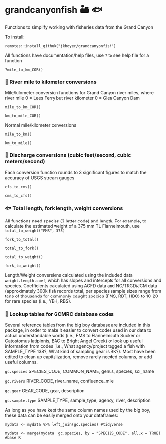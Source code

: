 # grandcanyonfish 🏜️ 🐟
Functions to simplify working with fisheries data from the Grand Canyon

To install:

`remotes::install_github("jkboyer/grandcanyonfish")`

All functions have documentation/help files, use `?` to see help file for a function

`?mile_to_km_COR()`

### 📏 River mile to kilometer conversions

Mile/kilometer conversion functions for Grand Canyon river miles, where river mile 0 = Lees Ferry but river kilometer 0 = Glen Canyon Dam

`mile_to_km_COR()`

`km_to_mile_COR()`

Normal mile/kilometer conversions

`mile_to_km()`

`km_to_mile()`

### 🌊 Discharge conversions (cubic feet/second, cubic meters/second)
Each conversion function rounds to 3 significant figures to match the accuracy of USGS stream gauges

`cfs_to_cms()`

`cms_to_cfs()`

### 🐟 Total length, fork length, weight conversions
All functions need species (3 letter code) and length. For example, to calculate the estimated weight of a 375 mm TL Flannelmouth, use `total_to_weight("FMS", 375)`

`fork_to_total()`

`total_to_fork()`

`total_to_weight()`

`fork_to_weight()`

Length/Weight conversions calculated using the included data `weight.length.coef`, which has slopes and intercepts for all conversions and species. Coefficients calculated using AGFD data and NO/TRGD/JCM data (approximately 300k fish records total, per species sample sizes range from tens of thousands for commonly caught species (FMS, RBT, HBC) to 10-20 for rare species (i.e., YBH, RBS).

### 📑 Lookup tables for GCMRC database codes

Several reference tables from the big boy database are included in this package, in order to make it easier to convert codes used in our data to actual understandable words (i.e., FMS to Flannelmouth Sucker or Catostomus latipinnis, BAC to Bright Angel Creek) or look up useful information from codes (i.e., What agency/project tagged a fish with SAMPLE_TYPE 138?, What kind of sampling gear is BK?). Most have been edited to clean up capitalization, remove rarely needed columns, or add useful columns.

`gc.species` SPECIES_CODE, COMMON_NAME, genus, species, sci_name

`gc.rivers` RIVER_CODE, river_name, confluence_mile

`gc.gear` GEAR_CODE, gear, description

`gc.sample.type` SAMPLE_TYPE, sample_type, agency, river, description

As long as you have kept the same column names used by the big boy, these data can be easily merged onto your dataframes:

`mydata <- mydata %>% left_join(gc.species) #tidyverse`

`mydata <- merge(mydata, gc.species, by = "SPECIES_CODE", all.x = TRUE) #base R`
